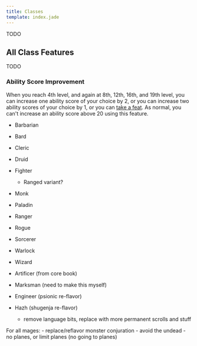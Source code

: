 ```yaml
---
title: Classes
template: index.jade
---
```

TODO

## All Class Features
TODO

### Ability Score Improvement
When you reach 4th level, and again at 8th, 12th, 16th, and 19th level, you can increase one ability score of your choice by 2, or you can increase two ability scores of your choice by 1, or you can [take a feat](TODO). As normal, you can't increase an ability score above 20 using this feature.

<div class="scratchpad">

- Barbarian
- Bard
- Cleric
- Druid
- Fighter
    - Ranged variant?
- Monk
- Paladin
- Ranger
- Rogue
- Sorcerer
- Warlock
- Wizard

- Artificer (from core book)
- Marksman (need to make this myself)
- Engineer (psionic re-flavor)
- Hazh (shugenja re-flavor)
    - remove language bits, replace with more permanent scrolls and stuff

For all mages:
    - replace/reflavor monster conjuration
    - avoid the undead
    - no planes, or limit planes (no going to planes)
</div>